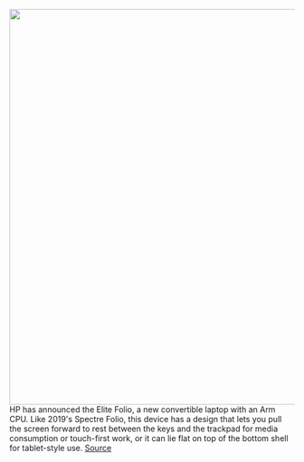 <img src='https://cdn.vox-cdn.com/thumbor/D639owxDRd2tBe3M23L0CmkkvKg=/0x0:3000x2000/1200x800/filters:focal(1260x760:1740x1240)/cdn.vox-cdn.com/uploads/chorus_image/image/68648601/HP_Elite_Folio_Front_Left_Forward.0.jpg' width='700px' /><br/>
HP has announced the Elite Folio, a new convertible laptop with an Arm CPU. Like 2019's Spectre Folio, this device has a design that lets you pull the screen forward to rest between the keys and the trackpad for media consumption or touch-first work, or it can lie flat on top of the bottom shell for tablet-style use.
<a href='https://www.theverge.com/2021/1/11/22224455/hp-elite-folio-announced-arm-convertible-laptop-specs-ces-2021'> Source <a/>